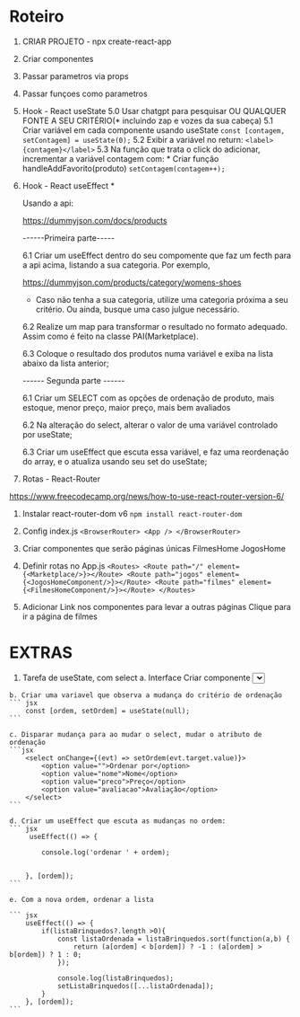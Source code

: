 # Roteiro

1. CRIAR PROJETO - npx create-react-app
2. Criar componentes
3. Passar parametros via props
4. Passar funçoes como parametros

5. Hook - React useState
    5.0 Usar chatgpt para pesquisar OU QUALQUER FONTE A SEU CRITÉRIO(* incluindo zap e vozes da sua cabeça)
    5.1 Criar variável em cada componente usando useState
        ```
            const [contagem, setContagem] = useState(0);
        ```
    5.2 Exibir a variável no return:
        ```
            <label>{contagem}</label>
        ```
    5.3 Na funçâo que trata o click do adicionar, incrementar a variável contagem com:
        * Criar funçâo handleAddFavorito(produto)
        ```
            setContagem(contagem++);
        ```
6. Hook - React useEffect * 

    Usando a api:

    https://dummyjson.com/docs/products

    ------Primeira parte-----

    6.1 Criar um useEffect dentro do seu compomente que faz um fecth para a api acima, listando a sua categoria. Por exemplo, 

    https://dummyjson.com/products/category/womens-shoes

    * Caso não tenha a sua categoria, utilize uma categoria próxima a seu critério. Ou ainda, busque uma caso julgue necessário.

    6.2 Realize um map para transformar o resultado no formato adequado. Assim como é feito na classe PAI(Marketplace).

    6.3 Coloque o resultado dos produtos numa variável e exiba na lista abaixo da lista anterior;

    ------ Segunda parte ------
    
    6.1 Criar um SELECT com as opções de ordenação de produto, mais estoque, menor preço, maior preço, mais bem avaliados

    6.2 Na alteração do select, alterar o valor de uma variável controlado por useState;

    6.3 Criar um useEffect que escuta essa variável, e faz uma reordenação do array, e o atualiza usando seu set do useState;


7. Rotas - React-Router
  
  https://www.freecodecamp.org/news/how-to-use-react-router-version-6/

  1. Instalar react-router-dom v6
    ```
      npm install react-router-dom 
    ```
  2. Config index.js
    ```
      <BrowserRouter>
        <App />
      </BrowserRouter>
    ```
  3. Criar componentes que serão páginas únicas
    FilmesHome
    JogosHome
  
  4. Definir rotas no App.js
    ```
      <Routes>
        <Route path="/" element={<Marketplace/>}></Route>
        <Route path="jogos" element={<JogosHomeComponent/>}></Route>
        <Route path="filmes" element={<FilmesHomeComponent/>}></Route>
      </Routes>
    ```
  5. Adicionar Link nos componentes para levar a outras páginas
    <Link to="filmes">Clique para ir a página de filmes</Link>

# EXTRAS 

  1. Tarefa de useState, com select
    a. Interface
        Criar componente <select> com as opções de ordenação.
        ```
            <select>
                <option value="">Ordenar por</option>
                <option value="nome">Nome</option>
                <option value="preco">Preço</option>
                <option value="avaliacao">Avaliaçâo</option>
            </select>
        ```
    b. Criar uma variavel que observa a mudança do critério de ordenação
    ``` jsx
        const [ordem, setOrdem] = useState(null);
    ```

    c. Disparar mudança para ao mudar o select, mudar o atributo de ordenação
    ```jsx
        <select onChange={(evt) => setOrdem(evt.target.value)}>
            <option value="">Ordenar por</option>
            <option value="nome">Nome</option>
            <option value="preco">Preço</option>
            <option value="avaliacao">Avaliaçâo</option>
        </select>
    ```

    d. Criar um useEffect que escuta as mudanças no ordem:
    ``` jsx
         useEffect(() => {

            console.log('ordenar ' + ordem);
           
        
        }, [ordem]);
    ```

    e. Com a nova ordem, ordenar a lista

    ``` jsx
        useEffect(() => {
            if(listaBrinquedos?.length >0){
                const listaOrdenada = listaBrinquedos.sort(function(a,b) {
                    return (a[ordem] < b[ordem]) ? -1 : (a[ordem] > b[ordem]) ? 1 : 0;
                });

                console.log(listaBrinquedos);
                setListaBrinquedos([...listaOrdenada]);
            }
        }, [ordem]);
    ```
